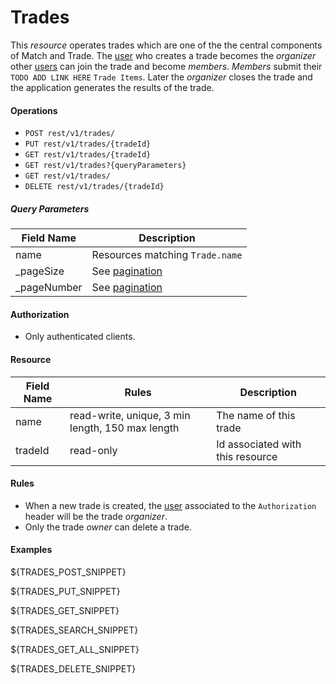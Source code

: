 Trades
======
This _resource_ operates trades which are one of the the central components of Match and Trade. The [user][1] who creates a trade becomes the _organizer_ other [users][1] can join the trade and become _members_. _Members_ submit their `TODO ADD LINK HERE` `Trade Items`. Later the _organizer_ closes the trade and the application generates the results of the trade.

#### Operations
* `POST rest/v1/trades/`
* `PUT rest/v1/trades/{tradeId}`
* `GET rest/v1/trades/{tradeId}`
* `GET rest/v1/trades?{queryParameters}`
* `GET rest/v1/trades/`
* `DELETE rest/v1/trades/{tradeId}`

##### Query Parameters
| Field Name | Description |
| ---------- | ----------- |
name | Resources matching `Trade.name`
_pageSize | See [pagination][2]
_pageNumber | See [pagination][2]

#### Authorization
* Only authenticated clients.

#### Resource
| Field Name | Rules | Description |
| ---------- | ----- | ----------- |
name | read-write, unique, 3 min length, 150 max length | The name of this trade
tradeId | read-only | Id associated with this resource

#### Rules
* When a new trade is created, the [user][1] associated to the `Authorization` header will be the trade _organizer_.
* Only the trade _owner_ can delete a trade.

#### Examples
${TRADES_POST_SNIPPET}

${TRADES_PUT_SNIPPET}

${TRADES_GET_SNIPPET}

${TRADES_SEARCH_SNIPPET}

${TRADES_GET_ALL_SNIPPET}

${TRADES_DELETE_SNIPPET}

[1]: users.md
[2]: ../rest-guide.md